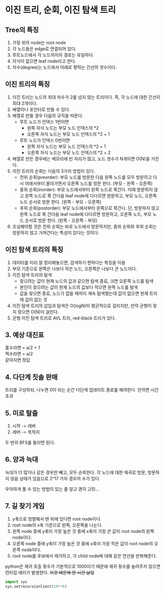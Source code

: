 # 이진 트리, 순회, 이진 탐색 트리
## Tree의 특징
1. 가장 위의 node는 root node
2. 각 노드들은 edge로 연결되어 있다.
3. 루트노드에서 각 노드까지의 경로는 유일하다.
4. 자식이 없으면 leaf node라고 한다.
5. 차수(degree)는 노드에서 아래로 향하는 간선의 갯수이다.

## 이진 트리의 특징
1. 이진 트리는 노드의 최대 차수가 2를 넘지 않는 트리이다. 즉, 각 노드에 대한 간선이 최대 2개이다.
2. 배열이나 포인터로 만들 수 있다.
3. 배열로 만들 경우 다음의 규칙을 따른다.
    - 루트 노드가 인덱스 1번이면
        - 왼쪽 자식 노드는 부모 노드 인덱스의 *2
        - 오른쪽 자식 노드는 부모 노드 인덱스의 *2 + 1
    - 루트 노드가 인덱스 0번이면
        - 왼쪽 자식 노드는 부모 노드 인덱스의 *2 + 1
        - 오른쪽 자식 노드는 부모 노드 인덱스의 *2 + 2
4. 배열로 만든 경우에는 메모리에 빈 자리가 많고, 노드 갯수가 N개이면 O(N)을 가진다.
5. 이진 트리의 순회는 다음의 3가지 방법이 있다.
    - 전위 순회(preorder): 부모 노드를 방문한 다음 왼쪽 노드를 모두 방문하고 다시 아래서부터 올라가면서 오른쪽 노드를 방문 한다. (부모 - 왼쪽 - 오른쪽)
    - 중위 순회(inorder): 부모 노드에서부터 왼쪽 노드로 쭉간다. 이때 방문하지 않고 왼쪽 노드로 쭉 간다음 leaf node에 다다르면 방문하고, 부모 노드, 오른쪽 노드 순서로 방문 한다. (왼쪽 - 부모 - 오른쪽)
    - 후위 순회(postorder): 부모 노드에서부터 왼쪽으로 쭉간다. 단, 방문하지 않고 왼쪽 노드로 쭉 간다음 leaf node에 다다르면 방문하고, 오른쪽 노드, 부모 노드 순서로 방문 한다. (왼쪽 - 오른쪽 - 부모)
6. 조심해야할 것은 전위 순회는 바로 노드에서 방문하지만, 중위 순회와 후위 순회는 방문하지 않고 거쳐간다는 특성이 있다는 것이다.

## 이진 탐색 트리의 특징
1. 데이터를 미리 잘 정리해놓으면, 검색하기 편하다는 특징을 이용
2. 부모 기준으로 왼쪽은 나보다 작은 노드, 오른쪽은 나보다 큰 노드이다.
3. 이진 탐색 트리의 탐색
    - 찾으려는 값이 현재 노드의 값과 같으면 탐색 종료, 크면 오른쪽 노드를 탐색
    - 본인이 찾으려는 값이 현재 노드의 값보다 작으면 왼쪽 노드를 탐색
    - 값을 찾으면 종료, 노드가 없을 때까지 계속 탐색했는데 값이 없으면 현재 트리에 값이 없는 것
4. 이진 탐색 트리의 삽입과 탐색은 O(logN)이 평균적으로 걸리지만, 만약 균형이 맞지 않으면 O(N)이 걸린다. 
5. 균형 이진 탐색 트리로 AVL 트리, red-black 트리가 있다.

## 3. 예상 대진표
홀수라면 = a/2 + 1  
찍수라면 = a/2  
같아지면 정답  

## 4. 다단계 칫솔 판매
트리를 구성하되, 나누면 0이 되는 순간 다단계 업데이트 종료를 해야한다. 안하면 시간초과

## 5. 미로 탈출
1. 시작 -> 레버
2. 레버 -> 목적지

두 번의 BFS를 돌리면 된다. 

## 6. 양과 늑대
늑대가 더 많거나 같은 경우만 빼고, 모두 순회한다. 각 노드에 대한 재귀로 방문, 방문하지 않음 상태가 있음으로 2^17 가지 경우의 수가 있다. 

우아하게 풀 수 있는 방법이 있는 줄 알고 괜히 고민...

## 7. 길 찾기 게임
1. y축으로 정렬해서 맨 위에 있다면 root node이다.
2. root node의 x축 기준으로 왼쪽, 오른쪽을 나눈다.
3. 왼쪽 node 중에 y축이 가장 높은 것 중에 x축이 가장 큰 값이 root node의 왼쪽 node이다.
4. 오른쪽 node 중에 y축이 가장 높은 것 중에 x축이 가장 작은 값이 root node의 오른쪽 node이다.
5. root node를 후보에서 제거하고, 각 child node에 대해 같은 연산을 반복해준다.

python은 재귀 호출 횟수가 기본적으로 1000이기 때문에 재귀 횟수를 늘려주지 않으면 런타임 에러가 발생한다. ~~이것 때문에 한 시간 날림~~
```py
import sys
sys.setrecursionlimit(10**6)
```